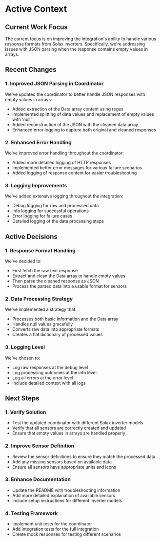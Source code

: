 # Active Context

## Current Work Focus
The current focus is on improving the integration's ability to handle various response formats from Solax inverters. Specifically, we're addressing issues with JSON parsing when the response contains empty values in arrays.

## Recent Changes

### 1. Improved JSON Parsing in Coordinator
We've updated the coordinator to better handle JSON responses with empty values in arrays:
- Added extraction of the Data array content using regex
- Implemented splitting of data values and replacement of empty values with 'null'
- Added reconstruction of the JSON with the cleaned data array
- Enhanced error logging to capture both original and cleaned responses

### 2. Enhanced Error Handling
We've improved error handling throughout the coordinator:
- Added more detailed logging of HTTP responses
- Implemented better error messages for various failure scenarios
- Added logging of response content for easier troubleshooting

### 3. Logging Improvements
We've added extensive logging throughout the integration:
- Debug logging for raw and processed data
- Info logging for successful operations
- Error logging for failure cases
- Detailed logging of the data processing steps

## Active Decisions

### 1. Response Format Handling
We've decided to:
- First fetch the raw text response
- Extract and clean the Data array to handle empty values
- Then parse the cleaned response as JSON
- Process the parsed data into a usable format for sensors

### 2. Data Processing Strategy
We've implemented a strategy that:
- Processes both basic information and the Data array
- Handles null values gracefully
- Converts raw data into appropriate formats
- Creates a flat dictionary of processed values

### 3. Logging Level
We've chosen to:
- Log raw responses at the debug level
- Log processing outcomes at the info level
- Log all errors at the error level
- Include detailed context with all logs

## Next Steps

### 1. Verify Solution
- Test the updated coordinator with different Solax inverter models
- Verify that all sensors are correctly created and updated
- Ensure that empty values in arrays are handled properly

### 2. Improve Sensor Definition
- Review the sensor definitions to ensure they match the processed data
- Add any missing sensors based on available data
- Ensure all sensors have appropriate units and icons

### 3. Enhance Documentation
- Update the README with troubleshooting information
- Add more detailed explanation of available sensors
- Include setup instructions for different inverter models

### 4. Testing Framework
- Implement unit tests for the coordinator
- Add integration tests for the full integration
- Create mock responses for testing different scenarios 